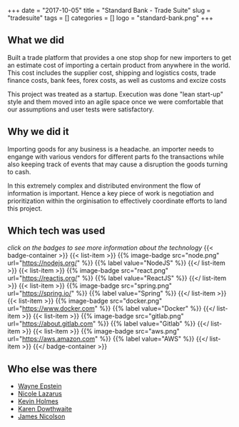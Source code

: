 +++ 
date = "2017-10-05"
title = "Standard Bank - Trade Suite"
slug = "tradesuite" 
tags = []
categories = []
logo = "standard-bank.png"
+++
## What we did
Built a trade platform that provides a one stop shop for new importers to get an estimate cost of importing a certain product from anywhere in the world. This cost includes the supplier cost, shipping and logistics costs, trade finance costs, bank fees, forex costs, as well as customs and excize costs

This project was treated as a startup. Execution was done "lean start-up" style and them moved into an agile space once we were comfortable that our assumptions and user tests were satisfactory.

## Why we did it
Importing goods for any business is a headache. an importer needs to engange with various vendors for different parts fo the transactions while also keeping track of events that may cause a disruption the goods turning to cash. 

In this extremely complex and distributed environment the flow of information is important. Hence a key piece of work is negotiation and prioritization within the orginisation to effectively coordinate efforts to land this project.

## Which tech was used
*click on the badges to see more information about the technology*
{{< badge-container >}}
  {{< list-item >}}
    {{% image-badge src="node.png" url="https://nodejs.org/" %}}
    {{% label value="NodeJS" %}}
  {{</ list-item >}}
  {{< list-item >}}
    {{% image-badge src="react.png" url="https://reactjs.org/" %}}
    {{% label value="ReactJS" %}}
  {{</ list-item >}}
  {{< list-item >}}
    {{% image-badge src="spring.png" url="https://spring.io/" %}}
    {{% label value="Spring" %}}
  {{</ list-item >}}
  {{< list-item >}}
    {{% image-badge src="docker.png" url="https://www.docker.com" %}}
    {{% label value="Docker" %}}
  {{</ list-item >}}
  {{< list-item >}}
    {{% image-badge src="gitlab.png" url="https://about.gitlab.com" %}}
    {{% label value="Gitlab" %}}
  {{</ list-item >}}
  {{< list-item >}}
    {{% image-badge src="aws.png" url="https://aws.amazon.com" %}}
    {{% label value="AWS" %}}
  {{</ list-item >}}
{{</ badge-container >}}

## Who else was there
* [Wayne Epstein](https://www.linkedin.com/in/wayne-epstein-9930799/)
* [Nicole Lazarus](https://www.linkedin.com/in/nicole-lazarus-82160072/)
* [Kevin Holmes](https://www.linkedin.com/in/kevin-holmes-5a202041/)
* [Karen Dowthwaite](https://www.linkedin.com/in/karen-dowthwaite-729689131/)
* [James Nicolson](https://www.linkedin.com/in/james-nicolson-2aa982/)